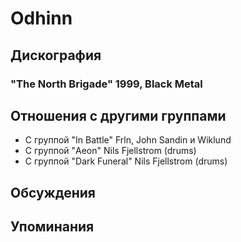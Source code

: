 # Odhinn



## Дискография

### "The North Brigade" 1999, Black Metal




## Отношения с другими группами

* C группой "In Battle" Frln, John Sandin и Wiklund 
* C группой "Aeon" Nils Fjellstrom (drums)
* C группой "Dark Funeral" Nils Fjellstrom (drums)

## Обсуждения


## Упоминания

